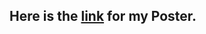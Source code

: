 ## Here is the [link](https://www.canva.com/design/DAEraabVnZk/3-rRMoFL4SfOxmJkd28cng/view?utm_content=DAEraabVnZk&utm_campaign=designshare&utm_medium=link&utm_source=sharebutton) for my Poster.
